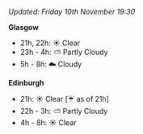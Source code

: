 *Updated: Friday 10th November 19:30*

**Glasgow**

* 21h, 22h: :sunny: Clear
* 23h - 4h: :partly_sunny: Partly Cloudy
* 5h - 8h: :cloud: Cloudy

**Edinburgh**

* 21h: :sunny: Clear [:umbrella: as of 21h]
* 22h - 3h: :partly_sunny: Partly Cloudy
* 4h - 8h: :sunny: Clear
